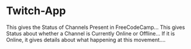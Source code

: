 # Twitch-App


This gives the Status of Channels Present in FreeCodeCamp...
This gives Status about whether a Channel is Currently Online or Offline...
If it is Online, it gives details about what happening at this movement....
